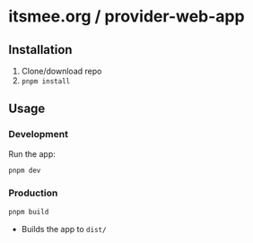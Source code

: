 # itsmee.org / provider-web-app

## Installation

1. Clone/download repo
2. `pnpm install`

## Usage

### Development

Run the app:

```bash
pnpm dev
```

### Production

```bash
pnpm build
```

-   Builds the app to `dist/`
